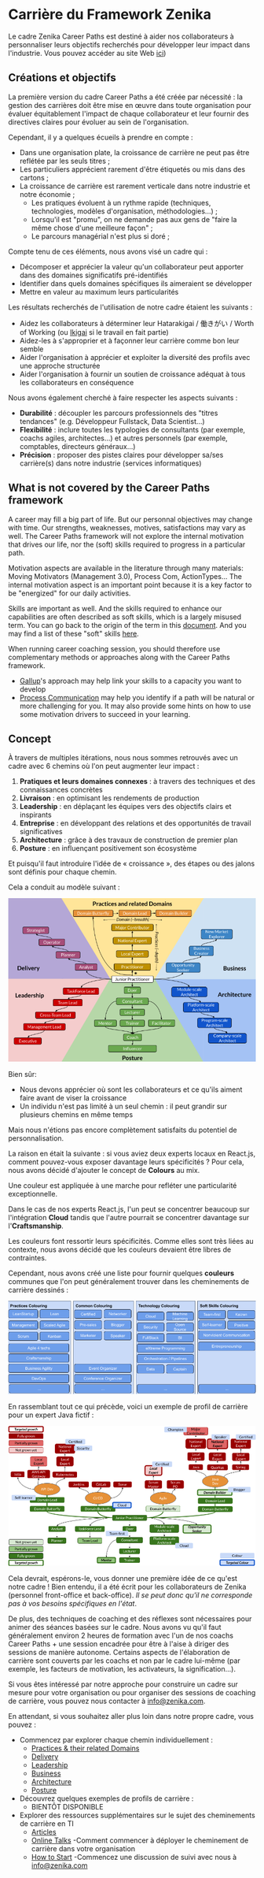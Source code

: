 # Carrière du Framework Zenika 

Le cadre Zenika Career Paths est destiné à aider nos collaborateurs à personnaliser leurs objectifs recherchés pour développer leur impact dans l'industrie.
Vous pouvez accéder au site Web [ici](https://zenika.github.io/zenika-career-paths-framework/))

## Créations et objectifs

La première version du cadre Career Paths a été créée par nécessité : la gestion des carrières doit être mise en œuvre dans toute organisation pour évaluer équitablement l'impact de chaque collaborateur et leur fournir des directives claires pour évoluer au sein de l'organisation.

Cependant, il y a quelques écueils à prendre en compte :
- Dans une organisation plate, la croissance de carrière ne peut pas être reflétée par les seuls titres ;
- Les particuliers apprécient rarement d'être étiquetés ou mis dans des cartons ;
- La croissance de carrière est rarement verticale dans notre industrie et notre économie ;
  - Les pratiques évoluent à un rythme rapide (techniques, technologies, modèles d'organisation, méthodologies...) ;
  - Lorsqu'il est "promu", on ne demande pas aux gens de "faire la même chose d'une meilleure façon" ;
  - Le parcours managérial n'est plus si doré ;

Compte tenu de ces éléments, nous avons visé un cadre qui :
- Décomposer et apprécier la valeur qu'un collaborateur peut apporter dans des domaines significatifs pré-identifiés
- Identifier dans quels domaines spécifiques ils aimeraient se développer
- Mettre en valeur au maximum leurs particularités

Les résultats recherchés de l'utilisation de notre cadre étaient les suivants :
- Aidez les collaborateurs à déterminer leur Hatarakigai / 働きがい / Worth of Working (ou [Ikigai](https://en.wikipedia.org/wiki/Ikigai) si le travail en fait partie)
- Aidez-les à s'approprier et à façonner leur carrière comme bon leur semble
- Aider l'organisation à apprécier et exploiter la diversité des profils avec une approche structurée
- Aider l'organisation à fournir un soutien de croissance adéquat à tous les collaborateurs en conséquence

Nous avons également cherché à faire respecter les aspects suivants :
- __Durabilité__ : découpler les parcours professionnels des "titres tendances" (e.g. Développeur Fullstack, Data Scientist...)
- __Flexibilité__ : inclure toutes les typologies de consultants (par exemple, coachs agiles, architectes...) et autres personnels (par exemple, comptables, directeurs généraux...)
- __Précision__ : proposer des pistes claires pour développer sa/ses carrière(s) dans notre industrie (services informatiques)



## What is not covered by the Career Paths framework

A career may fill a big part of life. But our personnal objectives may change with time. Our strengths, weaknesses, motives, satisfactions may vary as well.
The Career Paths framework will not explore the internal motivation that drives our life, nor the (soft) skills required to progress in a particular path.

Motivation aspects are available in the literature through many materials: Moving Motivators (Management 3.0), Process Com, ActionTypes...
The internal motivation aspect is an important point because it is a key factor to be "energized" for our daily activities.

Skills are important as well.
And the skills required to enhance our capabilities are often described as soft skills, which is a largely misused term.
You can go back to the origin of the term in this [document](https://code.joejag.com/2018/the-origin-of-soft-skills.html#:~:text=It%20turns%20out%20%27soft%20skills,how%20the%20group%20was%20led).
And you may find a list of these "soft" skills [here](https://www.thebalancecareers.com/what-are-soft-skills-2060852).

When running career coaching session, you should therefore use complementary methods or approaches along with the Career Paths framework.
- [Gallup](https://www.gallup.com)'s approach may help link your skills to a capacity you want to develop
- [Process Communication](https://processcommodel.com/) may help you identify if a path will be natural or more challenging for you. It may also provide some hints on how to use some motivation drivers to succeed in your learning.



## Concept

À travers de multiples itérations, nous nous sommes retrouvés avec un cadre avec 6 chemins où l'on peut augmenter leur impact :
1. __Pratiques et leurs domaines connexes__ : à travers des techniques et des connaissances concrètes
2. __Livraison__ : en optimisant les rendements de production
3. __Leadership__ : en déplaçant les équipes vers des objectifs clairs et inspirants
4. __Entreprise__ : en développant des relations et des opportunités de travail significatives
5. __Architecture__ : grâce à des travaux de construction de premier plan
6. __Posture__ : en influençant positivement son écosystème 

Et puisqu'il faut introduire l'idée de « croissance », des étapes ou des jalons sont définis pour chaque chemin.

Cela a conduit au modèle suivant : 

![Career Paths Framework Overview](/images/overview.png)

Bien sûr:
- Nous devons apprécier où sont les collaborateurs et ce qu'ils aiment faire avant de viser la croissance
- Un individu n'est pas limité à un seul chemin : il peut grandir sur plusieurs chemins en même temps

Mais nous n'étions pas encore complètement satisfaits du potentiel de personnalisation.

La raison en était la suivante : si vous aviez deux experts locaux en React.js, comment pouvez-vous exposer davantage leurs spécificités ? Pour cela, nous avons décidé d'ajouter le concept de __Colours__ au mix.

Une couleur est appliquée à une marche pour refléter une particularité exceptionnelle.

Dans le cas de nos experts React.js, l'un peut se concentrer beaucoup sur l'intégration __Cloud__ tandis que l'autre pourrait se concentrer davantage sur l'__Craftsmanship__.

Les couleurs font ressortir leurs spécificités. Comme elles sont très liées au contexte, nous avons décidé que les couleurs devaient être libres de contraintes.

Cependant, nous avons créé une liste pour fournir quelques __couleurs__ communes que l'on peut généralement trouver dans les cheminements de carrière dessinés :

![Career Paths Colours examples](/images/colours.png)

En rassemblant tout ce qui précède, voici un exemple de profil de carrière pour un expert Java fictif : 

![Fictive Java Expert career profile](/images/fictive-java-developer.png)

Cela devrait, espérons-le, vous donner une première idée de ce qu'est notre cadre ! Bien entendu, il a été écrit pour les collaborateurs de Zenika (personnel front-office et back-office). _Il se peut donc qu'il ne corresponde pas à vos besoins spécifiques en l'état_.

De plus, des techniques de coaching et des réflexes sont nécessaires pour animer des séances basées sur le cadre.
Nous avons vu qu'il faut généralement environ 2 heures de formation avec l'un de nos coachs Career Paths + une session encadrée pour être à l'aise à diriger des sessions de manière autonome.
Certains aspects de l'élaboration de carrière sont couverts par les coachs et non par le cadre lui-même (par exemple, les facteurs de motivation, les activateurs, la signification...).

Si vous êtes intéressé par notre approche pour construire un cadre sur mesure pour votre organisation ou pour organiser des sessions de coaching de carrière, vous pouvez nous contacter à [info@zenika.com](mailto:info@zenika.com).

En attendant, si vous souhaitez aller plus loin dans notre propre cadre, vous pouvez :
- Commencez par explorer chaque chemin individuellement :
  - [Practices & their related Domains](/paths/practices.md)
  - [Delivery](/paths/delivery.md)
  - [Leadership](/paths/leadership.md)
  - [Business](/paths/business.md)
  - [Architecture](/paths/architecture.md)
  - [Posture](/paths/posture.md)
- Découvrez quelques exemples de profils de carrière :
   - BIENTÔT DISPONIBLE
- Explorer des ressources supplémentaires sur le sujet des cheminements de carrière en TI
  - [Articles](/resources/articles.md)
  - [Online Talks](/resources/talks.md)
-Comment commencer à déployer le cheminement de carrière dans votre organisation
  - [How to Start](/resources/HowToStart.md)
-Commencez une discussion de suivi avec nous à [info@zenika.com](mailto:info@zenika.com)
